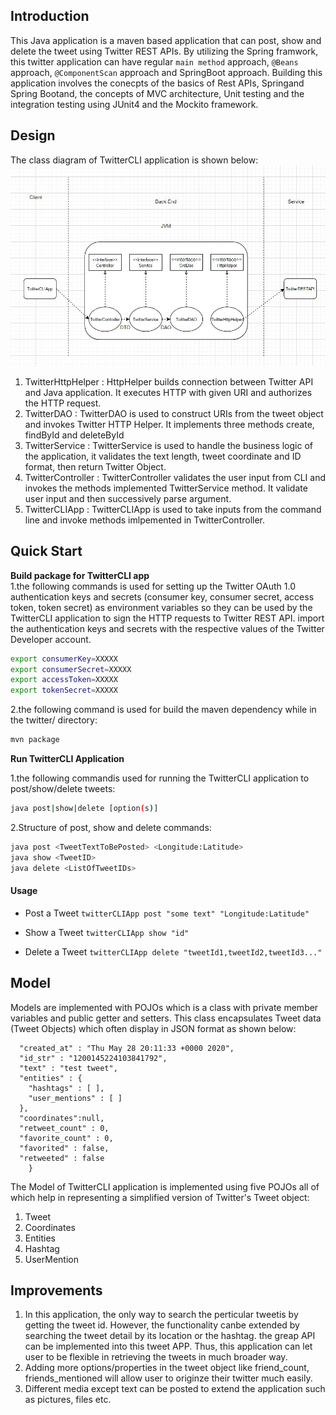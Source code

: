 ## Introduction 

This Java application is a maven based application that can post, show and delete the tweet using Twitter REST APIs.
By utilizing the Spring framwork, this twitter application can have regular `main method` approach, `@Beans` approach, `@ComponentScan` approach and SpringBoot approach.
Building this application involves the conecpts of the basics of Rest APIs, Springand Spring Bootand, the concepts of MVC architecture, Unit testing and 
 the integration testing using JUnit4 and the Mockito framework.  
## Design
The class diagram of TwitterCLI application is shown below:  
![Twitter UML](./assets/twitter.jpeg)

1) TwitterHttpHelper : HttpHelper builds connection between Twitter API and Java application. It executes HTTP with given URI and authorizes the HTTP request. 
2) TwitterDAO : TwitterDAO is used to construct  URIs from the tweet object and invokes Twitter HTTP Helper. It implements three methods create, findById and deleteById
3) TwitterService : TwitterService is used to handle the business logic of the application, it validates the text length, tweet coordinate and ID format, then return Twitter Object.
4) TwitterController : TwitterController validates the user input from CLI and invokes the methods implemented TwitterService method. It validate user input and then successively parse argument.
5) TwitterCLIApp : TwitterCLIApp is used to take inputs from the command line and invoke methods imlpemented in TwitterController.

## Quick Start
**Build package for TwitterCLI app**  
 1.the following commands is used for setting up the Twitter OAuth 1.0 authentication keys and secrets (consumer 
key, consumer secret, access token, token secret) as environment variables so they can be used by 
the TwitterCLI application to sign the HTTP requests to Twitter REST API. import the authentication keys and secrets
with the respective values of the Twitter Developer account.
```bash
export consumerKey=XXXXX
export consumerSecret=XXXXX
export accessToken=XXXXX
export tokenSecret=XXXXX
```
2.the following command is used for build the maven dependency while in the twitter/ directory:
``` bash
mvn package
```
 
 **Run TwitterCLI Application**

1.the following commandis used for running the TwitterCLI application to post/show/delete tweets:
```bash
java post|show|delete [option(s)]
```
2.Structure of post, show and delete commands:
```bash
java post <TweetTextToBePosted> <Longitude:Latitude>
java show <TweetID>
java delete <ListOfTweetIDs> 
```  
 #### Usage
 
* Post a Tweet
`twitterCLIApp post "some text" "Longitude:Latitude"`

* Show a Tweet
`twitterCLIApp show "id"`

* Delete a Tweet
`twitterCLIApp delete "tweetId1,tweetId2,tweetId3..." `
 
## Model

Models are implemented with POJOs which is a class with private member variables and public getter and setters. This class encapsulates Tweet data (Tweet Objects) which often display in JSON format as shown below: 
```{
  "created_at" : "Thu May 28 20:11:33 +0000 2020",
  "id_str" : "1200145224103841792",
  "text" : "test tweet",
  "entities" : {
    "hashtags" : [ ],
    "user_mentions" : [ ]
  },
  "coordinates":null,  
  "retweet_count" : 0,
  "favorite_count" : 0,
  "favorited" : false,
  "retweeted" : false
	} 
```
The Model of TwitterCLI application is implemented using five POJOs all of which help in representing a simplified version of 
Twitter's Tweet object:
1. Tweet
2. Coordinates
3. Entities
4. Hashtag
5. UserMention 

## Improvements 
1. In this application, the only way to search the perticular tweetis by getting the tweet id. However, the functionality canbe extended by searching the tweet detail by its location or the hashtag. the greap API can be implemented into this tweet APP. Thus, this application can let user to be flexible in retrieving the tweets in much broader way.
2.  Adding more options/properties in the tweet object like friend_count, friends_mentioned will allow user to originze their twitter much easily.
3. Different media except text can be posted to extend the application such as pictures, files etc.

